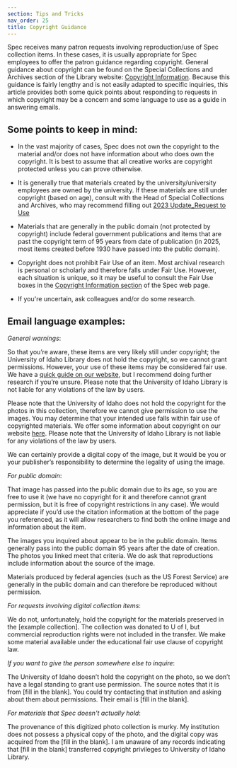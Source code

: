 ```yaml
---
section: Tips and Tricks
nav_order: 25
title: Copyright Guidance
---
```


Spec receives many patron requests involving reproduction/use of Spec collection items. In these cases, it is usually appropriate for Spec employees to offer the patron guidance regarding copyright. General guidance about copyright can be found on the Special Collections and Archives section of the Library website: [Copyright Information](https://www.lib.uidaho.edu/special-collections/policies.html#copyright-information). Because this guidance is fairly lengthy and is not easily adapted to specific inquiries, this article provides both some quick points about responding to requests in which copyright may be a concern and some language to use as a guide in answering emails.

## Some points to keep in mind:

- In the vast majority of cases, Spec does not own the copyright to the material and/or does not have information about who does own the copyright. It is best to assume that all creative works are copyright protected unless you can prove otherwise.

- It is generally true that materials created by the university/university employees are owned by the university. If these materials are still under copyright (based on age), consult with the Head of Special Collections and Archives, who may recommend filling out [2023 Update_Request to Use](https://vandalsuidaho.sharepoint.com/:w:/r/sites/Storage-Library/Documents/spec/Historical%20Department%20Documents/FORMS/Permissions/2023%20Update_Request%20to%20Use.docx?d=w21b2e4b90dc0439c91c77c3d267cfb63&csf=1&web=1&e=9CsHvF)

- Materials that are generally in the public domain (not protected by copyright) include federal government publications and items that are past the copyright term of 95 years from date of publication (in 2025, most items created before 1930 have passed into the public domain).

- Copyright does not prohibit Fair Use of an item. Most archival research is personal or scholarly and therefore falls under Fair Use. However, each situation is unique, so it may be useful to consult the Fair Use boxes in the [Copyright Information section](https://www.lib.uidaho.edu/special-collections/policies.html#copyright-information) of the Spec web page. 

- If you're uncertain, ask colleagues and/or do some research. 

## Email language examples:

*General warnings*: 

So that you’re aware, these items are very likely still under copyright; the University of Idaho Library does not hold the copyright, so we cannot grant permissions. However, your use of these items may be considered fair use. We have a [quick guide on our website](https://www.lib.uidaho.edu/special-collections/policies.html#copyright-information), but I recommend doing further research if you’re unsure. Please note that the University of Idaho Library is not liable for any violations of the law by users.

Please note that the University of Idaho does not hold the copyright for the photos in this collection, therefore we cannot give permission to use the images. You may determine that your intended use falls within fair use of copyrighted materials. We offer some information about copyright on our website [here](https://www.lib.uidaho.edu/special-collections/policies.html#copyright-information). Please note that the University of Idaho Library is not liable for any violations of the law by users.

We can certainly provide a digital copy of the image, but it would be you or your publisher’s responsibility to determine the legality of using the image.


*For public domain*: 

That image has passed into the public domain due to its age, so you are free to use it (we have no copyright for it and therefore cannot grant permission, but it is free of copyright restrictions in any case). We would appreciate if you’d use the citation information at the bottom of the page you referenced, as it will allow researchers to find both the online image and information about the item.

The images you inquired about appear to be in the public domain. Items generally pass into the public domain 95 years after the date of creation. The photos you linked meet that criteria. We do ask that reproductions include information about the source of the image.

Materials produced by federal agencies (such as the US Forest Service) are generally in the public domain and can therefore be reproduced without permission.


*For requests involving digital collection items*:

We do not, unfortunately, hold the copyright for the materials preserved in the [example collection]. The collection was donated to U of I, but commercial reproduction rights were not included in the transfer. We make some material available under the educational fair use clause of copyright law.


*If you want to give the person somewhere else to inquire*:

The University of Idaho doesn’t hold the copyright on the photo, so we don’t have a legal standing to grant use permission. The source notes that it is from [fill in the blank]. You could try contacting that institution and asking about them about permissions. Their email is [fill in the blank].


*For materials that Spec doesn't actually hold*:

The provenance of this digitized photo collection is murky. My institution does not possess a physical copy of the photo, and the digital copy was acquired from the [fill in the blank]. I am unaware of any records indicating that [fill in the blank] transferred copyright privileges to University of Idaho Library.

